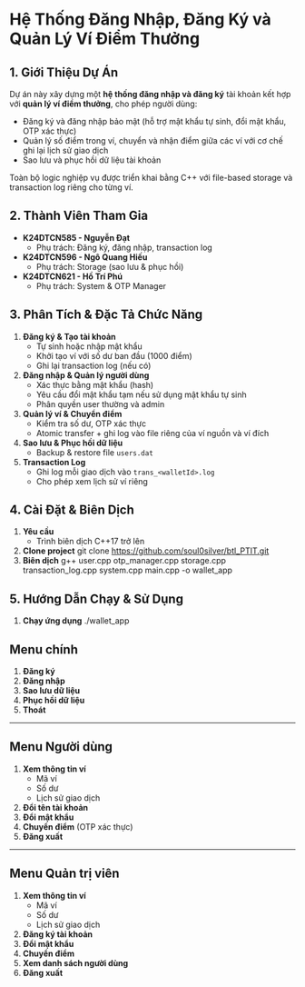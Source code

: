 # Hệ Thống Đăng Nhập, Đăng Ký và Quản Lý Ví Điểm Thưởng

## 1. Giới Thiệu Dự Án

Dự án này xây dựng một **hệ thống đăng nhập và đăng ký** tài khoản kết hợp với **quản lý ví điểm thưởng**, cho phép người dùng:

- Đăng ký và đăng nhập bảo mật (hỗ trợ mật khẩu tự sinh, đổi mật khẩu, OTP xác thực)
- Quản lý số điểm trong ví, chuyển và nhận điểm giữa các ví với cơ chế ghi lại lịch sử giao dịch
- Sao lưu và phục hồi dữ liệu tài khoản

Toàn bộ logic nghiệp vụ được triển khai bằng C++ với file-based storage và transaction log riêng cho từng ví.

## 2. Thành Viên Tham Gia

- **K24DTCN585 - Nguyễn Đạt**
  - Phụ trách: Đăng ký, đăng nhập, transaction log
- **K24DTCN596 - Ngô Quang Hiếu**
  - Phụ trách: Storage (sao lưu & phục hồi)
- **K24DTCN621 - Hồ Trí Phú**
  - Phụ trách: System & OTP Manager

## 3. Phân Tích & Đặc Tả Chức Năng

1. **Đăng ký & Tạo tài khoản**
   - Tự sinh hoặc nhập mật khẩu
   - Khởi tạo ví với số dư ban đầu (1000 điểm)
   - Ghi lại transaction log (nếu có)  
2. **Đăng nhập & Quản lý người dùng**
   - Xác thực bằng mật khẩu (hash)
   - Yêu cầu đổi mật khẩu tạm nếu sử dụng mật khẩu tự sinh
   - Phân quyền user thường và admin  
3. **Quản lý ví & Chuyển điểm**
   - Kiểm tra số dư, OTP xác thực
   - Atomic transfer + ghi log vào file riêng của ví nguồn và ví đích  
4. **Sao lưu & Phục hồi dữ liệu**
   - Backup & restore file `users.dat`  
5. **Transaction Log**
   - Ghi log mỗi giao dịch vào `trans_<walletId>.log`
   - Cho phép xem lịch sử ví riêng  

## 4. Cài Đặt & Biên Dịch

1. **Yêu cầu**
   - Trình biên dịch C++17 trở lên
2. **Clone project**
   git clone <https://github.com/soul0silver/btl_PTIT.git>
3. **Biên dịch**
    g++ user.cpp otp_manager.cpp storage.cpp transaction_log.cpp system.cpp main.cpp -o wallet_app
## 5. Hướng Dẫn Chạy & Sử Dụng
1. **Chạy ứng dụng**
   ./wallet_app
## Menu chính

1. **Đăng ký**  
2. **Đăng nhập**  
3. **Sao lưu dữ liệu**  
4. **Phục hồi dữ liệu**  
5. **Thoát**  

---

## Menu Người dùng

1. **Xem thông tin ví**  
   - Mã ví  
   - Số dư  
   - Lịch sử giao dịch  
2. **Đổi tên tài khoản**  
3. **Đổi mật khẩu**  
4. **Chuyển điểm** (OTP xác thực)  
5. **Đăng xuất**  

---

## Menu Quản trị viên

1. **Xem thông tin ví**
   - Mã ví  
   - Số dư  
   - Lịch sử giao dịch 
2. **Đăng ký tài khoản**  
3. **Đổi mật khẩu**  
4. **Chuyển điểm**  
5. **Xem danh sách người dùng**
6. **Đăng xuất**  
